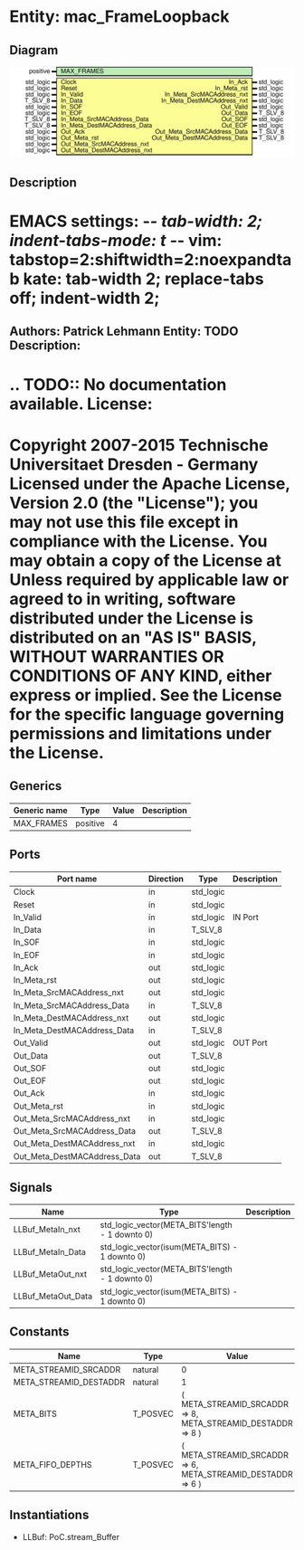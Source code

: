 # Entity: mac_FrameLoopback
## Diagram
![Diagram](mac_FrameLoopback.svg "Diagram")
## Description
EMACS settings: -*-  tab-width: 2; indent-tabs-mode: t -*-
vim: tabstop=2:shiftwidth=2:noexpandtab
kate: tab-width 2; replace-tabs off; indent-width 2;
=============================================================================
Authors:				 	Patrick Lehmann
Entity:				 	TODO
Description:
-------------------------------------
.. TODO:: No documentation available.
License:
=============================================================================
Copyright 2007-2015 Technische Universitaet Dresden - Germany
Licensed under the Apache License, Version 2.0 (the "License");
you may not use this file except in compliance with the License.
You may obtain a copy of the License at
Unless required by applicable law or agreed to in writing, software
distributed under the License is distributed on an "AS IS" BASIS,
WITHOUT WARRANTIES OR CONDITIONS OF ANY KIND, either express or implied.
See the License for the specific language governing permissions and
limitations under the License.
=============================================================================
## Generics
| Generic name | Type     | Value | Description |
| ------------ | -------- | ----- | ----------- |
| MAX_FRAMES   | positive | 4     |             |
## Ports
| Port name                    | Direction | Type      | Description |
| ---------------------------- | --------- | --------- | ----------- |
| Clock                        | in        | std_logic |             |
| Reset                        | in        | std_logic |             |
| In_Valid                     | in        | std_logic | IN Port     |
| In_Data                      | in        | T_SLV_8   |             |
| In_SOF                       | in        | std_logic |             |
| In_EOF                       | in        | std_logic |             |
| In_Ack                       | out       | std_logic |             |
| In_Meta_rst                  | out       | std_logic |             |
| In_Meta_SrcMACAddress_nxt    | out       | std_logic |             |
| In_Meta_SrcMACAddress_Data   | in        | T_SLV_8   |             |
| In_Meta_DestMACAddress_nxt   | out       | std_logic |             |
| In_Meta_DestMACAddress_Data  | in        | T_SLV_8   |             |
| Out_Valid                    | out       | std_logic | OUT Port    |
| Out_Data                     | out       | T_SLV_8   |             |
| Out_SOF                      | out       | std_logic |             |
| Out_EOF                      | out       | std_logic |             |
| Out_Ack                      | in        | std_logic |             |
| Out_Meta_rst                 | in        | std_logic |             |
| Out_Meta_SrcMACAddress_nxt   | in        | std_logic |             |
| Out_Meta_SrcMACAddress_Data  | out       | T_SLV_8   |             |
| Out_Meta_DestMACAddress_nxt  | in        | std_logic |             |
| Out_Meta_DestMACAddress_Data | out       | T_SLV_8   |             |
## Signals
| Name               | Type                                            | Description |
| ------------------ | ----------------------------------------------- | ----------- |
| LLBuf_MetaIn_nxt   | std_logic_vector(META_BITS'length - 1 downto 0) |             |
| LLBuf_MetaIn_Data  | std_logic_vector(isum(META_BITS) - 1 downto 0)  |             |
| LLBuf_MetaOut_nxt  | std_logic_vector(META_BITS'length - 1 downto 0) |             |
| LLBuf_MetaOut_Data | std_logic_vector(isum(META_BITS) - 1 downto 0)  |             |
## Constants
| Name                   | Type     | Value                                                                | Description |
| ---------------------- | -------- | -------------------------------------------------------------------- | ----------- |
| META_STREAMID_SRCADDR  | natural  |  0                                                                   |             |
| META_STREAMID_DESTADDR | natural  |  1                                                                   |             |
| META_BITS              | T_POSVEC |  ( 		META_STREAMID_SRCADDR			=> 8, 		META_STREAMID_DESTADDR		=> 8 	) |             |
| META_FIFO_DEPTHS       | T_POSVEC |  ( 		META_STREAMID_SRCADDR			=> 6, 		META_STREAMID_DESTADDR		=> 6 	) |             |
## Instantiations
- LLBuf: PoC.stream_Buffer

